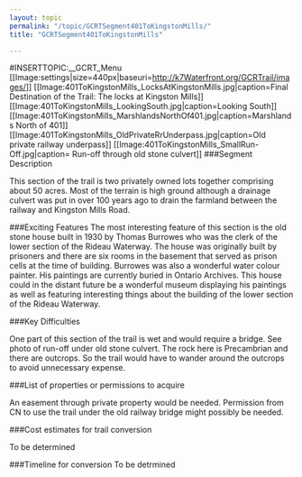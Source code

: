 ```yaml
---
layout: topic
permalink: "/topic/GCRTSegment401ToKingstonMills/"
title: "GCRTSegment401ToKingstonMills"

---
```


#INSERTTOPIC:__GCRT_Menu
[[Image:settings|size=440px|baseuri=http://k7Waterfront.org/GCRTrail/images/]]
[[Image:401ToKingstonMills_LocksAtKingstonMills.jpg|caption=Final Destination of the Trail:  The locks at Kingston Mills]]
[[Image:401ToKingstonMills_LookingSouth.jpg|caption=Looking South]]
[[Image:401ToKingstonMills_MarshlandsNorthOf401.jpg|caption=Marshlands North of 401]]
[[Image:401ToKingstonMills_OldPrivateRrUnderpass.jpg|caption=Old private railway underpass]]
[[Image:401ToKingstonMills_SmallRun-Off.jpg|caption= Run-off through old stone culvert]]
###Segment Description

This section of the trail is two privately owned lots together comprising about 50 acres.  Most of the terrain is high ground although a drainage culvert was put in over 100 years ago to drain the farmland between the railway and Kingston Mills Road.

###Exciting Features
The most interesting feature of this section is the old stone house built in 1930 by Thomas Burrowes who was the clerk of the lower section of the Rideau Waterway.  The house was originally built by prisoners and there are six rooms in the basement that served as prison cells at the time of building.  Burrowes was also a wonderful water colour painter.  His paintings are currently buried in Ontario Archives.  This house could in the distant future be a wonderful museum displaying his paintings as well as featuring interesting things about the building of the lower section of the Rideau Waterway.

###Key Difficulties

One part of this section of the trail is wet and would require a bridge.  See photo of run-off under old stone culvert.
The rock here is Precambrian and there are outcrops.  So the trail would have to wander around the outcrops to avoid unnecessary expense.

###List of properties or permissions to acquire

An easement through private property would be needed.
Permission from CN to use the trail under the old railway bridge might possibly be needed.

###Cost estimates for trail conversion

To be determined

###Timeline for conversion
To be detrmined

